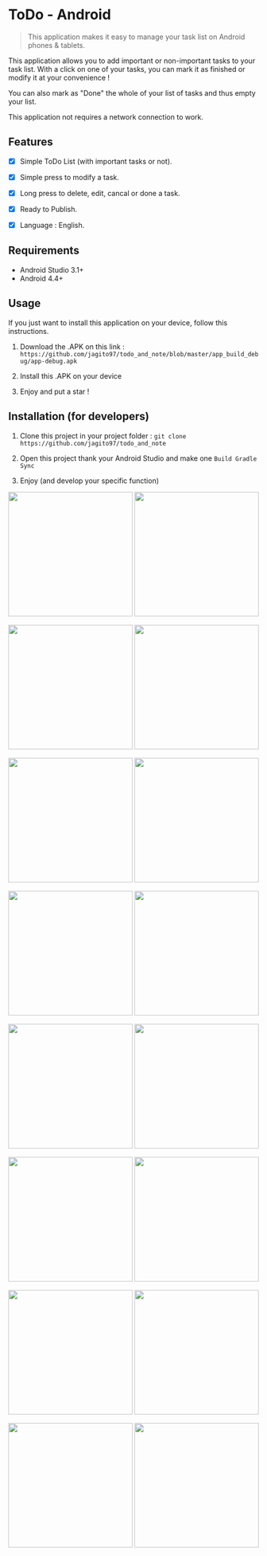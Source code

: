 # ToDo - Android
> This application makes it easy to manage your task list on Android phones & tablets.


This application allows you to add important or non-important tasks to your task list.
With a click on one of your tasks, you can mark it as finished or modify it at your convenience !

You can also mark as "Done" the whole of your list of tasks and thus empty your list.

This application not requires a network connection to work.

## Features

- [x] Simple ToDo List (with important tasks or not).
- [x] Simple press to modify a task.
- [x] Long press to delete, edit, cancal or done a task.
- [x] Ready to Publish.
- [x] Language : English.


## Requirements

- Android Studio 3.1+
- Android 4.4+


## Usage

If you just want to install this application on your device, follow this instructions.

1. Download the .APK on this link : 
`https://github.com/jagito97/todo_and_note/blob/master/app_build_debug/app-debug.apk`

2. Install this .APK on your device

3. Enjoy and put a star !


## Installation (for developers)

1. Clone this project in your project folder : `git clone https://github.com/jagito97/todo_and_note`

2. Open this project thank your Android Studio and make one `Build Gradle Sync`

3. Enjoy (and develop your specific function)






<img src="screenshots/todo_instruction-01.png" width="250"> <img src="screenshots/todo_instruction-02.png" width="250">

<img src="screenshots/todo_instruction-03.png" width="250"> <img src="screenshots/todo_instruction-04.png" width="250">

<img src="screenshots/todo_instruction-05.png" width="250"> <img src="screenshots/todo_instruction-06.png" width="250">

<img src="screenshots/todo_instruction-07.png" width="250"> <img src="screenshots/todo_instruction-08.png" width="250">

<img src="screenshots/todo_instruction-09.png" width="250"> <img src="screenshots/todo_instruction-10.png" width="250">

<img src="screenshots/todo_instruction-11.png" width="250"> <img src="screenshots/todo_instruction-12.png" width="250">

<img src="screenshots/todo_instruction-13.png" width="250"> <img src="screenshots/todo_instruction-14.png" width="250">

<img src="screenshots/todo_instruction-15.png" width="250"> <img src="screenshots/todo_instruction-16.png" width="250">

